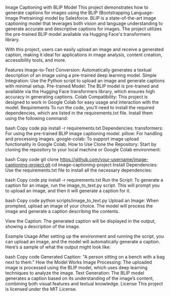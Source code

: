 Image Captioning with BLIP Model
This project demonstrates how to generate captions for images using the BLIP (Bootstrapping Language-Image Pretraining) model by Salesforce. BLIP is a state-of-the-art image captioning model that leverages both vision and language understanding to generate accurate and descriptive captions for images. The project utilizes the pre-trained BLIP model available via Hugging Face's transformers library.

With this project, users can easily upload an image and receive a generated caption, making it ideal for applications in image analysis, content creation, accessibility tools, and more.

Features
Image-to-Text Conversion: Automatically generates a textual description of an image using a pre-trained deep learning model.
Simple Integration: Use the Python script to upload an image and generate captions with minimal setup.
Pre-trained Model: The BLIP model is pre-trained and available via the Hugging Face transformers library, which ensures high accuracy in generating captions.
Colab Compatibility: This project is designed to work in Google Colab for easy usage and interaction with the model.
Requirements
To run the code, you’ll need to install the required dependencies, which are listed in the requirements.txt file. Install them using the following command:

bash
Copy code
pip install -r requirements.txt
Dependencies:
transformers: For using the pre-trained BLIP image captioning model.
pillow: For handling and processing images.
google-colab: To support image upload functionality in Google Colab.
How to Use
Clone the Repository: Start by cloning the repository to your local machine or Google Colab environment:

bash
Copy code
git clone https://github.com/your-username/image-captioning-project.git
cd image-captioning-project
Install Dependencies: Use the requirements.txt file to install all the necessary dependencies:

bash
Copy code
pip install -r requirements.txt
Run the Script: To generate a caption for an image, run the image_to_text.py script. This will prompt you to upload an image, and then it will generate a caption for it.

bash
Copy code
python scripts/image_to_text.py
Upload an Image: When prompted, upload an image of your choice. The model will process the image and generate a caption describing the contents.

View the Caption: The generated caption will be displayed in the output, showing a description of the image.

Example Usage
After setting up the environment and running the script, you can upload an image, and the model will automatically generate a caption. Here’s a sample of what the output might look like:

bash
Copy code
Generated Caption: "A person sitting on a bench with a bag next to them."
How the Model Works
Image Processing: The uploaded image is processed using the BLIP model, which uses deep learning techniques to analyze the image.
Text Generation: The BLIP model generates a caption based on its understanding of the image’s content, combining both visual features and textual knowledge.
License
This project is licensed under the MIT License.

